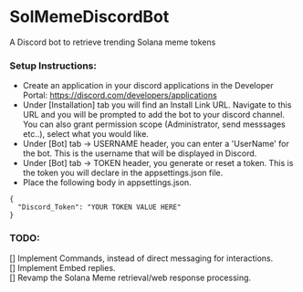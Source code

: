 # SolMemeDiscordBot
A Discord bot to retrieve trending Solana meme tokens

### Setup Instructions:  
- Create an application in your discord applications in the Developer Portal: https://discord.com/developers/applications   
- Under [Installation] tab you will find an Install Link URL. Navigate to this URL and you will be prompted to add the bot to your discord channel. You can also grant permission scope (Administrator, send messsages etc..), select what you would like.  
- Under [Bot] tab -> USERNAME header, you can enter a 'UserName' for the bot. This is the username that will be displayed in Discord.  
- Under [Bot] tab -> TOKEN header, you generate or reset a token. This is the token you will declare in the appsettings.json file.   
- Place the following body in appsettings.json.  
```
{
  "Discord_Token": "YOUR TOKEN VALUE HERE"
}
```
  

### TODO:  
[] Implement Commands, instead of direct messaging for interactions.  
[] Implement Embed replies.  
[] Revamp the Solana Meme retrieval/web response processing.  

